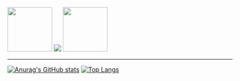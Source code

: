 <img src="https://media.giphy.com/media/KzJkzjggfGN5Py6nkT/giphy.gif" width=100 height=100>  <img src="https://media.giphy.com/media/vWetSaUaNNrdpNNcAX/giphy.gif">  <img src="https://media.giphy.com/media/KzJkzjggfGN5Py6nkT/giphy.gif" width=100 height=100> 


---

[![Anurag's GitHub stats](https://github-readme-stats.vercel.app/api?username=danrongLi&&show_icons=true&icon_color=805AD5&text_color=718096&bg_color=ffffff&hide_title=true&hide_border=true&hide=contribs,issues)](https://github.com/anuraghazra/github-readme-stats)
[![Top Langs](https://github-readme-stats.vercel.app/api/top-langs/?username=danrongLi&layout=compact&show_icons=true&icon_color=805AD5&text_color=718096&bg_color=ffffff&hide_title=true&hide_border=true)](https://github.com/anuraghazra/github-readme-stats)
